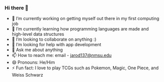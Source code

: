 ### Hi there 👋


- 🔭 I’m currently working on getting myself out there in my first computing job
- 🌱 I’m currently learning how programming languages are made and high-level data structures
- 👯 I’m looking to collaborate on anything :)
- 🤔 I’m looking for help with app development 
- 💬 Ask me about anything
- 📫 How to reach me: email - jarod137@nmsu.edu
- 😄 Pronouns: He/Him
- ⚡ Fun fact: I love to play TCGs such as Pokemon, Magic, One Piece, and Weiss Schwarz

